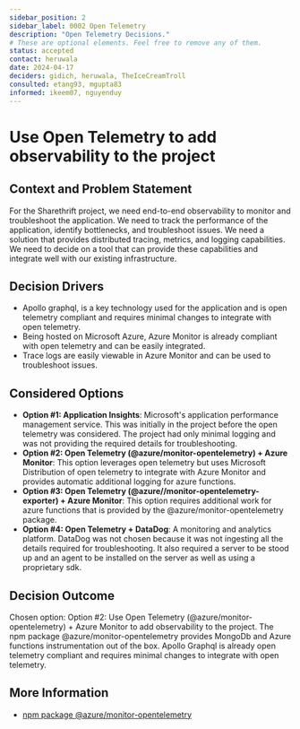 ```yaml
---
sidebar_position: 2
sidebar_label: 0002 Open Telemetry
description: "Open Telemetry Decisions."
# These are optional elements. Feel free to remove any of them.
status: accepted
contact: heruwala
date: 2024-04-17
deciders: gidich, heruwala, TheIceCreamTroll
consulted: etang93, mgupta83
informed: ikeem07, nguyenduy
---
```


# Use Open Telemetry to add observability to the project

## Context and Problem Statement

For the Sharethrift project, we need end-to-end observability to monitor and troubleshoot the application. We need to track the performance of the application, identify bottlenecks, and troubleshoot issues. We need a solution that provides distributed tracing, metrics, and logging capabilities. We need to decide on a tool that can provide these capabilities and integrate well with our existing infrastructure.

<!-- This is an optional element. Feel free to remove. -->

## Decision Drivers

- Apollo graphql, is a key technology used for the application and is open telemetry compliant and requires minimal changes to integrate with open telemetry.
- Being hosted on Microsoft Azure, Azure Monitor is already compliant with open telemetry and can be easily integrated.
- Trace logs are easily viewable in Azure Monitor and can be used to troubleshoot issues.

## Considered Options

- **Option #1: Application Insights**: Microsoft's application performance management service. This was initially in the project before the open telemetry was considered. The project had only minimal logging and was not providing the required details for troubleshooting.
- **Option #2: Open Telemetry (@azure/monitor-opentelemetry) + Azure Monitor**: This option leverages open telemetry but uses Microsoft Distribution of open telemetry to integrate with Azure Monitor and provides automatic additional logging for azure functions.
- **Option #3: Open Telemetry (@azure//monitor-opentelemetry-exporter) + Azure Monitor**: This option requires additional work for azure functions that is provided by the @azure/monitor-opentelemetry package.
- **Option #4: Open Telemetry + DataDog**: A monitoring and analytics platform. DataDog was not chosen because it was not ingesting all the details required for troubleshooting. It also required a server to be stood up and an agent to be installed on the server as well as using a proprietary sdk.

## Decision Outcome

Chosen option: Option #2: Use Open Telemetry (@azure/monitor-opentelemetry) + Azure Monitor to add observability to the project.
The npm package @azure/monitor-opentelemetry provides MongoDb and Azure functions instrumentation out of the box.
Apollo Graphql is already open telemetry compliant and requires minimal changes to integrate with open telemetry.


## More Information

- [npm package @azure/monitor-opentelemetry](https://www.npmjs.com/package/@azure/monitor-opentelemetry)